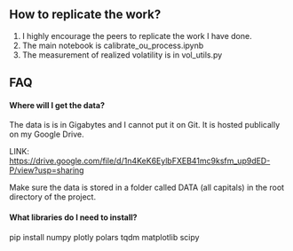 ## How to replicate the work?
1. I highly encourage the peers to replicate the work I have done.
2. The main notebook is calibrate_ou_process.ipynb
3. The measurement of realized volatility is in vol_utils.py

## FAQ

#### Where will I get the data?
The data is is in Gigabytes and I cannot put it on Git. It is hosted publically on my Google Drive. 

LINK: https://drive.google.com/file/d/1n4KeK6EylbFXEB41mc9ksfm_up9dED-P/view?usp=sharing

Make sure the data is stored in a folder called DATA (all capitals) in the root directory of the project.

#### What libraries do I need to install?

pip install numpy plotly polars tqdm matplotlib scipy


